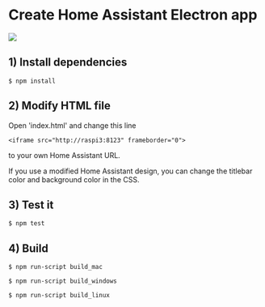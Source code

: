 Create Home Assistant Electron app
==================================


![](https://abload.de/img/screenshot2017-04-17abalow.png)


## 1) Install dependencies


    $ npm install

## 2) Modify HTML file


Open 'index.html' and change this line 

    <iframe src="http://raspi3:8123" frameborder="0">

to your own Home Assistant URL.


If you use a modified Home Assistant design, you can change the titlebar color and background color in the CSS.


## 3) Test it


    $ npm test


## 4) Build


    $ npm run-script build_mac   

    $ npm run-script build_windows

    $ npm run-script build_linux

